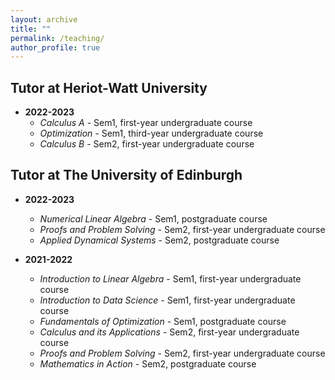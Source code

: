 ```yaml
---
layout: archive
title: ""
permalink: /teaching/
author_profile: true
---
```

<!-- ---
layout: page
permalink: /teaching/
title: Teaching
tags: [teaching]
comments: false -->
<!-- --- -->
## Tutor at Heriot-Watt University
* **2022-2023**
  * *Calculus A* - Sem1, first-year undergraduate course
  * *Optimization* - Sem1, third-year undergraduate course
  * *Calculus B* - Sem2, first-year undergraduate course

## Tutor at The University of Edinburgh
* **2022-2023**
  * *Numerical Linear Algebra* - Sem1, postgraduate course
  * *Proofs and Problem Solving* - Sem2, first-year undergraduate course
  * *Applied Dynamical Systems* - Sem2, postgraduate course

* **2021-2022**
  * *Introduction to Linear Algebra* - Sem1, first-year undergraduate course
  * *Introduction to Data Science* - Sem1, first-year undergraduate course
  * *Fundamentals of Optimization* - Sem1, postgraduate course
  * *Calculus and its Applications* - Sem2, first-year undergraduate course
  * *Proofs and Problem Solving* - Sem2, first-year undergraduate course
  * *Mathematics in Action* - Sem2, postgraduate course
